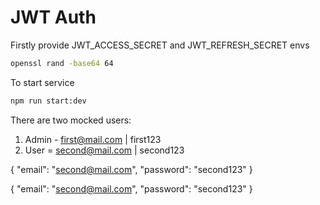 # JWT Auth

Firstly provide JWT_ACCESS_SECRET and JWT_REFRESH_SECRET envs

```bash
openssl rand -base64 64
```

To start service
```bash
npm run start:dev
```

There are two mocked users: 
1. Admin - first@mail.com | first123
2. User = second@mail.com | second123

{
  "email": "second@mail.com",
  "password": "second123"
}

{
  "email": "second@mail.com",
  "password": "second123"
}
